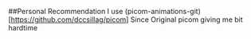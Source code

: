 ##Personal Recommendation
I use (picom-animations-git)[https://github.com/dccsillag/picom] Since Original picom giving me bit hardtime
